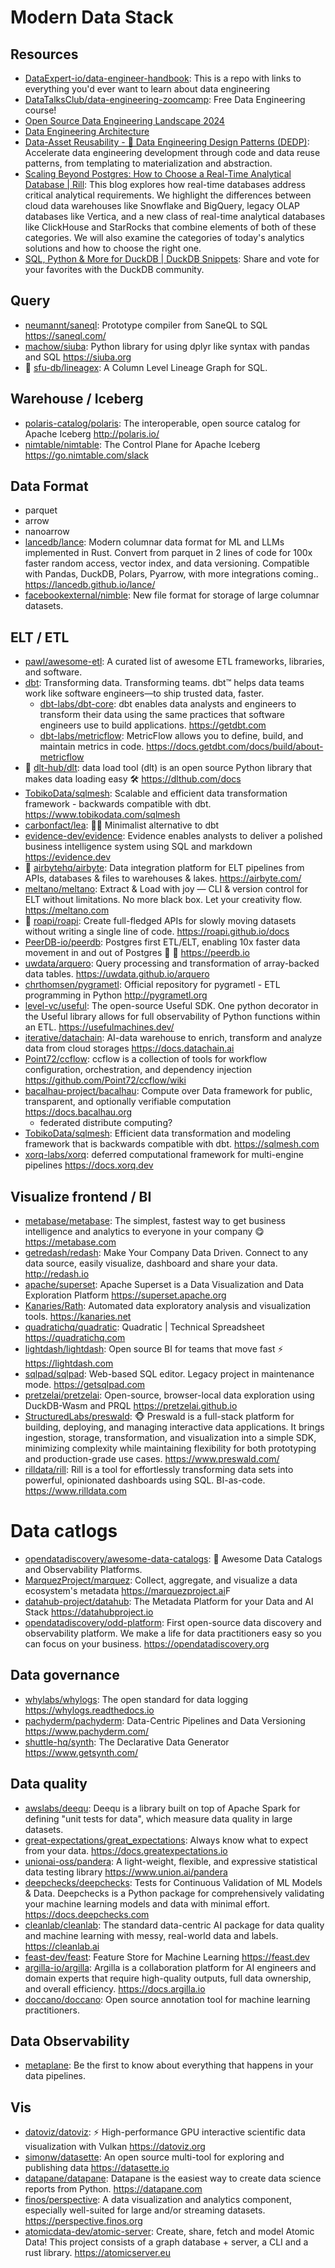 # Modern Data Stack

## Resources

- [DataExpert-io/data-engineer-handbook](https://github.com/DataExpert-io/data-engineer-handbook): This is a repo with links to everything you'd ever want to learn about data engineering
- [DataTalksClub/data-engineering-zoomcamp](https://github.com/DataTalksClub/data-engineering-zoomcamp): Free Data Engineering course!
- [Open Source Data Engineering Landscape 2024](https://practicaldataengineering.substack.com/p/open-source-data-engineering-landscape)
- [Data Engineering Architecture](https://www.ssp.sh/brain/data-engineering-architecture/)
- [Data-Asset Reusability - 📖 Data Engineering Design Patterns (DEDP)](https://www.dedp.online/part-2/5-dep/data-asset-reusability-pattern.html): Accelerate data engineering development through code and data reuse patterns, from templating to materialization and abstraction.
- [Scaling Beyond Postgres: How to Choose a Real-Time Analytical Database | Rill](https://www.rilldata.com/blog/scaling-beyond-postgres-how-to-choose-a-real-time-analytical-database#the-limitations-of-postgres-for-analytics): This blog explores how real-time databases address critical analytical requirements. We highlight the differences between cloud data warehouses like Snowflake and BigQuery, legacy OLAP databases like Vertica, and a new class of real-time analytical databases like ClickHouse and StarRocks that combine elements of both of these categories. We will also examine the categories of today's analytics solutions and how to choose the right one.
- [SQL, Python & More for DuckDB | DuckDB Snippets](https://duckdbsnippets.com/): Share and vote for your favorites with the DuckDB community.

## Query

- [neumannt/saneql](https://github.com/neumannt/saneql): Prototype compiler from SaneQL to SQL <https://saneql.com/>
- [machow/siuba](https://github.com/machow/siuba): Python library for using dplyr like syntax with pandas and SQL <https://siuba.org>
- 🌟 [sfu-db/lineagex](https://github.com/sfu-db/lineagex): A Column Level Lineage Graph for SQL.

## Warehouse / Iceberg

- [polaris-catalog/polaris](https://github.com/polaris-catalog/polaris): The interoperable, open source catalog for Apache Iceberg <http://polaris.io/>
- [nimtable/nimtable](https://github.com/nimtable/nimtable): The Control Plane for Apache Iceberg <https://go.nimtable.com/slack>

## Data Format

- parquet
- arrow
- nanoarrow
- [lancedb/lance](https://github.com/lancedb/lance): Modern columnar data format for ML and LLMs implemented in Rust. Convert from parquet in 2 lines of code for 100x faster random access, vector index, and data versioning. Compatible with Pandas, DuckDB, Polars, Pyarrow, with more integrations coming.. <https://lancedb.github.io/lance/>
- [facebookexternal/nimble](https://github.com/facebookexternal/nimble): New file format for storage of large columnar datasets.

## ELT / ETL

- [pawl/awesome-etl](https://github.com/pawl/awesome-etl): A curated list of awesome ETL frameworks, libraries, and software.
- [dbt](https://www.getdbt.com/): Transforming data. Transforming teams. dbt™ helps data teams work like software engineers—to ship trusted data, faster.
  - [dbt-labs/dbt-core](https://github.com/dbt-labs/dbt-core): dbt enables data analysts and engineers to transform their data using the same practices that software engineers use to build applications. <https://getdbt.com>
  - [dbt-labs/metricflow](https://github.com/dbt-labs/metricflow): MetricFlow allows you to define, build, and maintain metrics in code. <https://docs.getdbt.com/docs/build/about-metricflow>
- 🌟 [dlt-hub/dlt](https://github.com/dlt-hub/dlt): data load tool (dlt) is an open source Python library that makes data loading easy 🛠️ <https://dlthub.com/docs>
- [TobikoData/sqlmesh](https://github.com/TobikoData/sqlmesh): Scalable and efficient data transformation framework - backwards compatible with dbt. <https://www.tobikodata.com/sqlmesh>
- [carbonfact/lea](https://github.com/carbonfact/lea): 🏃‍♀️ Minimalist alternative to dbt
- [evidence-dev/evidence](https://github.com/evidence-dev/evidence): Evidence enables analysts to deliver a polished business intelligence system using SQL and markdown <https://evidence.dev>
- 🌟 [airbytehq/airbyte](https://github.com/airbytehq/airbyte): Data integration platform for ELT pipelines from APIs, databases & files to warehouses & lakes. <https://airbyte.com/>
- [meltano/meltano](https://github.com/meltano/meltano): Extract & Load with joy — CLI & version control for ELT without limitations. No more black box. Let your creativity flow. <https://meltano.com>
- 🌟 [roapi/roapi](https://github.com/roapi/roapi): Create full-fledged APIs for slowly moving datasets without writing a single line of code. <https://roapi.github.io/docs>
- [PeerDB-io/peerdb](https://github.com/PeerDB-io/peerdb): Postgres first ETL/ELT, enabling 10x faster data movement in and out of Postgres 🐘 🚀 <https://peerdb.io>
- [uwdata/arquero](https://github.com/uwdata/arquero): Query processing and transformation of array-backed data tables. <https://uwdata.github.io/arquero>
- [chrthomsen/pygrametl](https://github.com/chrthomsen/pygrametl): Official repository for pygrametl - ETL programming in Python <http://pygrametl.org>
- [level-vc/useful](https://github.com/level-vc/useful): The open-source Useful SDK. One python decorator in the Useful library allows for full observability of Python functions within an ETL. <https://usefulmachines.dev/>
- [iterative/datachain](https://github.com/iterative/datachain): AI-data warehouse to enrich, transform and analyze data from cloud storages <https://docs.datachain.ai>
- [Point72/ccflow](https://github.com/Point72/ccflow): ccflow is a collection of tools for workflow configuration, orchestration, and dependency injection <https://github.com/Point72/ccflow/wiki>
- [bacalhau-project/bacalhau](https://github.com/bacalhau-project/bacalhau): Compute over Data framework for public, transparent, and optionally verifiable computation <https://docs.bacalhau.org>
  - federated distribute computing?
- [TobikoData/sqlmesh](https://github.com/TobikoData/sqlmesh): Efficient data transformation and modeling framework that is backwards compatible with dbt. <https://sqlmesh.com>
- [xorq-labs/xorq](https://github.com/xorq-labs/xorq): deferred computational framework for multi-engine pipelines <https://docs.xorq.dev>

## Visualize frontend / BI

- [metabase/metabase](https://github.com/metabase/metabase): The simplest, fastest way to get business intelligence and analytics to everyone in your company 😋 <https://metabase.com>
- [getredash/redash](https://github.com/getredash/redash): Make Your Company Data Driven. Connect to any data source, easily visualize, dashboard and share your data. <http://redash.io>
- [apache/superset](https://github.com/apache/superset): Apache Superset is a Data Visualization and Data Exploration Platform <https://superset.apache.org>
- [Kanaries/Rath](https://github.com/Kanaries/Rath): Automated data exploratory analysis and visualization tools. <https://kanaries.net>
- [quadratichq/quadratic](https://github.com/quadratichq/quadratic): Quadratic | Technical Spreadsheet <https://quadratichq.com>
- [lightdash/lightdash](https://github.com/lightdash/lightdash): Open source BI for teams that move fast ⚡️ <https://lightdash.com>
- [sqlpad/sqlpad](https://github.com/sqlpad/sqlpad): Web-based SQL editor. Legacy project in maintenance mode. <https://getsqlpad.com>
- [pretzelai/pretzelai](https://github.com/pretzelai/pretzelai): Open-source, browser-local data exploration using DuckDB-Wasm and PRQL <https://pretzelai.github.io>
- [StructuredLabs/preswald](https://github.com/StructuredLabs/preswald): 🐵 Preswald is a full-stack platform for building, deploying, and managing interactive data applications. It brings ingestion, storage, transformation, and visualization into a simple SDK, minimizing complexity while maintaining flexibility for both prototyping and production-grade use cases. <https://www.preswald.com/>
- [rilldata/rill](https://github.com/rilldata/rill): Rill is a tool for effortlessly transforming data sets into powerful, opinionated dashboards using SQL. BI-as-code. <https://www.rilldata.com>

# Data catlogs

- [opendatadiscovery/awesome-data-catalogs](https://github.com/opendatadiscovery/awesome-data-catalogs): 📙 Awesome Data Catalogs and Observability Platforms.
- [MarquezProject/marquez](https://github.com/MarquezProject/marquez): Collect, aggregate, and visualize a data ecosystem's metadata <https://marquezproject.ai>F
- [datahub-project/datahub](https://github.com/datahub-project/datahub): The Metadata Platform for your Data and AI Stack <https://datahubproject.io>
- [opendatadiscovery/odd-platform](https://github.com/opendatadiscovery/odd-platform): First open-source data discovery and observability platform. We make a life for data practitioners easy so you can focus on your business. <https://opendatadiscovery.org>

## Data governance

- [whylabs/whylogs](https://github.com/whylabs/whylogs): The open standard for data logging <https://whylogs.readthedocs.io>
- [pachyderm/pachyderm](https://github.com/pachyderm/pachyderm): Data-Centric Pipelines and Data Versioning <https://www.pachyderm.com/>
- [shuttle-hq/synth](https://github.com/shuttle-hq/synth): The Declarative Data Generator <https://www.getsynth.com/>

## Data quality

- [awslabs/deequ](https://github.com/awslabs/deequ): Deequ is a library built on top of Apache Spark for defining "unit tests for data", which measure data quality in large datasets.
- [great-expectations/great_expectations](https://github.com/great-expectations/great_expectations): Always know what to expect from your data. <https://docs.greatexpectations.io>
- [unionai-oss/pandera](https://github.com/unionai-oss/pandera): A light-weight, flexible, and expressive statistical data testing library <https://www.union.ai/pandera>
- [deepchecks/deepchecks](https://github.com/deepchecks/deepchecks): Tests for Continuous Validation of ML Models & Data. Deepchecks is a Python package for comprehensively validating your machine learning models and data with minimal effort. <https://docs.deepchecks.com>
- [cleanlab/cleanlab](https://github.com/cleanlab/cleanlab): The standard data-centric AI package for data quality and machine learning with messy, real-world data and labels. <https://cleanlab.ai>
- [feast-dev/feast](https://github.com/feast-dev/feast): Feature Store for Machine Learning <https://feast.dev>
- [argilla-io/argilla](https://github.com/argilla-io/argilla): Argilla is a collaboration platform for AI engineers and domain experts that require high-quality outputs, full data ownership, and overall efficiency. <https://docs.argilla.io>
- [doccano/doccano](https://github.com/doccano/doccano): Open source annotation tool for machine learning practitioners.

## Data Observability

- [metaplane](https://www.metaplane.dev/): Be the first to know about everything that happens in your data pipelines.

## Vis

- [datoviz/datoviz](https://github.com/datoviz/datoviz/): ⚡ High-performance GPU interactive scientific data visualization with Vulkan <https://datoviz.org>
- [simonw/datasette](https://github.com/simonw/datasette): An open source multi-tool for exploring and publishing data <https://datasette.io>
- [datapane/datapane](https://github.com/datapane/datapane): Datapane is the easiest way to create data science reports from Python. <https://datapane.com>
- [finos/perspective](https://github.com/finos/perspective): A data visualization and analytics component, especially well-suited for large and/or streaming datasets. <https://perspective.finos.org>
- [atomicdata-dev/atomic-server](https://github.com/atomicdata-dev/atomic-server): Create, share, fetch and model Atomic Data! This project consists of a graph database + server, a CLI and a rust library. <https://atomicserver.eu>
